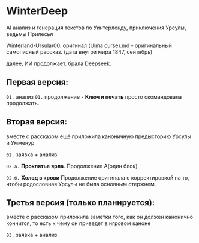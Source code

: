 # WinterDeep
AI анализ и генерация текстов по Уинтерленду, приключения Урсулы, ведьмы Прилесья

Winterland-Ursula/00. оригинал (Ulma curse).md - оригинальный самописный рассказ. (дата внутри мира 1847, сентябрь)

далее, ИИ продолжает. брала Deepseek. 

## Первая версия:
`01.` анализ
`01.` продолжение - **Ключ и печать**
просто скомандовала продолжать. 

## Вторая версия:
вместе с рассказом ещё приложила каноничную предысторию Урсулы и Умменур

`02.` заявка + анализ

`02.а.` **Проклятье ярла**. Продолжение А(один блок) 

`02.б.` **Холод в крови** Продолжение оригинала с корректировкой на то, чтобы родословная Урсулы не была основным стержнем.


## Третья версия (только планируется):
вместе с рассказом приложила заметки того, как он должен канонично кончится, то есть к чему он приведет в игровом каноне

`03.` заявка + анализ
